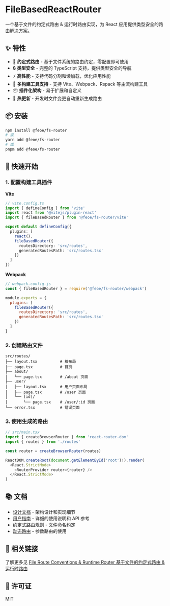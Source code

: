 # FileBasedReactRouter

一个基于文件的约定式路由 & 运行时路由实现，为 React 应用提供类型安全的路由解决方案。

## ✨ 特性

- 🚀 **约定式路由** - 基于文件系统的路由约定，零配置即可使用
- 🔒 **类型安全** - 完整的 TypeScript 支持，提供类型安全的导航
- ⚡ **高性能** - 支持代码分割和懒加载，优化应用性能
- 🔧 **多构建工具支持** - 支持 Vite、Webpack、Rspack 等主流构建工具
- 📦 **插件化架构** - 易于扩展和自定义
- 🔄 **热更新** - 开发时文件变更自动重新生成路由

## 📦 安装

```bash
npm install @feoe/fs-router
# 或
yarn add @feoe/fs-router
# 或
pnpm add @feoe/fs-router
```

## 🚀 快速开始

### 1. 配置构建工具插件

**Vite**
```typescript
// vite.config.ts
import { defineConfig } from 'vite'
import react from '@vitejs/plugin-react'
import { fileBasedRouter } from '@feoe/fs-router/vite'

export default defineConfig({
  plugins: [
    react(),
    fileBasedRouter({
      routesDirectory: 'src/routes',
      generatedRoutesPath: 'src/routes.tsx'
    })
  ]
})
```

**Webpack**
```javascript
// webpack.config.js
const { fileBasedRouter } = require('@feoe/fs-router/webpack')

module.exports = {
  plugins: [
    fileBasedRouter({
      routesDirectory: 'src/routes',
      generatedRoutesPath: 'src/routes.tsx'
    })
  ]
}
```

### 2. 创建路由文件

```
src/routes/
├── layout.tsx          # 根布局
├── page.tsx            # 首页
├── about/
│   └── page.tsx        # /about 页面
├── user/
│   ├── layout.tsx      # 用户页面布局
│   ├── page.tsx        # /user 页面
│   └── [id]/
│       └── page.tsx    # /user/:id 页面
└── error.tsx           # 错误页面
```

### 3. 使用生成的路由

```typescript
// src/main.tsx
import { createBrowserRouter } from 'react-router-dom'
import { routes } from './routes'

const router = createBrowserRouter(routes)

ReactDOM.createRoot(document.getElementById('root')!).render(
  <React.StrictMode>
    <RouterProvider router={router} />
  </React.StrictMode>
)
```

## 📚 文档

- [设计文档](./docs/DESIGN.md) - 架构设计和实现细节
- [用户指南](./docs/GUIDE.md) - 详细的使用说明和 API 参考
- [约定式路由规则](./docs/GUIDE.md#约定式路由) - 文件命名约定
- [动态路由](./docs/GUIDE.md#动态路由) - 参数路由的使用

## 🔗 相关链接

了解更多见 [File Route Conventions & Runtime Router 基于文件的约定式路由 & 运行时路由](https://www.notion.so/mountainwu/File-Route-Conventions-Runtime-Router-194320d1c0fc80899959de01f087f7e3)

## 📄 许可证

MIT
